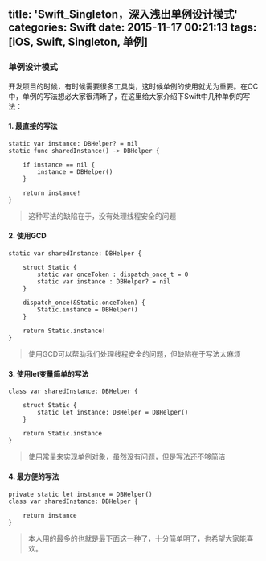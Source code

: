 title: 'Swift_Singleton，深入浅出单例设计模式'
categories: Swift
date: 2015-11-17 00:21:13
tags: [iOS, Swift, Singleton, 单例]
---

### 单例设计模式

开发项目的时候，有时候需要很多工具类，这时候单例的使用就尤为重要。在OC中，单例的写法想必大家很清晰了，在这里给大家介绍下Swift中几种单例的写法：

#### 1. 最直接的写法

```
static var instance: DBHelper? = nil
static func sharedInstance() -> DBHelper {

    if instance == nil {
        instance = DBHelper()
    }

    return instance!
}
```
<!--more-->
> 这种写法的缺陷在于，没有处理线程安全的问题

#### 2. 使用GCD

```
static var sharedInstance: DBHelper {

    struct Static {
        static var onceToken : dispatch_once_t = 0
        static var instance : DBHelper? = nil
    }

    dispatch_once(&Static.onceToken) {
        Static.instance = DBHelper()
    }

    return Static.instance!
}
```
> 使用GCD可以帮助我们处理线程安全的问题，但缺陷在于写法太麻烦

#### 3. 使用let变量简单的写法

```
class var sharedInstance: DBHelper {

    struct Static {
        static let instance: DBHelper = DBHelper()
    }

    return Static.instance
}
```

> 使用常量来实现单例对象，虽然没有问题，但是写法还不够简洁


#### 4. 最方便的写法

```
private static let instance = DBHelper()
class var sharedInstance: DBHelper {

    return instance
}
```

> 本人用的最多的也就是最下面这一种了，十分简单明了，也希望大家能喜欢。
